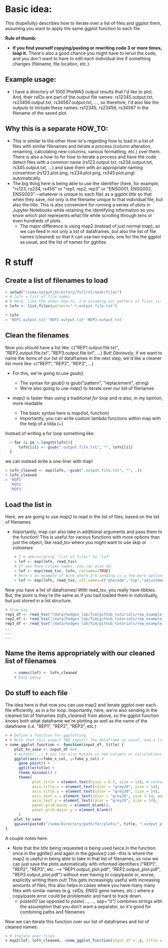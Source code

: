 # Basic idea:
This (hopefully) describes how to iterate over a list of files and ggplot them, assuming you want to apply the same ggplot function to each file

**Rule of thumb:**
- **If you find yourself copying/pasting or rewriting code 3 or more times, loop it.** There's also a good chance you might have to rerun the code, and you don't want to have to edit each individual line if something changes (filename, file location, etc.). 

## Example usage:  
- I have a directory of 1000 PheWAS output results that I'd like to plot. And, their rsIDs are part of the output file names: rs12345.output.txt, rs23456.output.txt, rs34567.output.txt, ..., so therefore, I'd also like the outputs to include these names: rs12345, rs23456, rs34567 in the filename of the saved plot.

## Why this is a separate HOW_TO:
- This is similar to the other How-to's regarding how to load in a list of files with similar filenames and iterate a process (column alteration, renaming, calculating new columns, various formatting, etc.) over them. There is also a how-to for how to iterate a process and have the code detect files with a common name (rs123.output.txt, rs234.output.txt, rs345.output.txt, ...) and save them with an appropriate naming convention (rs123.plot.png, rs234.plot.png, rs345.plot.png) automatically.
- The big thing here is being able to use the identifier (here, for example, "rs123, rs234, rs456" or "rep1, rep2, rep3" or "ENSG001, ENSG002, ENSG003"--whatever is unique to each file) as a ggplot title so that when they save, not only is the filename unique to that individual file, but also the title. This is also convenient for running a series of plots in Jupyter Notebooks while retaining the identifying information so you know which plot represents what file while scrolling through tens or even hundreds of plots.
  - The major difference is using map2 (instead of just normal *map*), so we can feed in not only a list of dataframes, but also the list of file names (cleaned) so that it can use two inputs, one for the the ggplot as usual, and the list of names for ggtitles

# R stuff

## Create a list of filenames to load
```R
> setwd("/some/output/directory/full/of/neat/files")
> # lofn = list of file names
> # Here, like the other how-to, I'm assuming our pattern of files is: REP1.output.txt, REP2.output.txt, REP3.output.txt, ...
> lofn <- list.files(pattern=".*.output.file.txt")

> lofn
> 'REP1.output.txt''REP2.output.txt''REP3.output.txt'

```

## Clean the filenames
Now you should have a list like: c("REP1.output.file.txt", "REP2.output.file.txt", "REP3.output.file.txt", ...)
But! Obviously, if we want to name the items of our list of dataframes in the next step, we'd like a cleaner list more like: c("REP1", "REP2", "REP3", ...)
- For this, we're going to use *gsub()*
  - The syntax for *gsub()* is gsub("pattern", "replacement", string)
  - We're also going to use *map()* to iterate over our list of filenames

- *map()* is faster than using a traditional *for loop* and is also, in my opinion, more readable 
    - The basic syntax here is map(list, function)
    - Importantly, you can write custom lambda functions within map with the help of a tilda (~) 

Instead of writing a for loop something like: 
```R
  > for (i in 1:length(lofn)){
      lofn[[i]] <- gsub(".output.file.txt", "", lofn[[i]]
  }
```
we can instead write a one-liner with map!
```R
> lofn_cleaned <- map(lofn, ~gsub(".output.file.txt", "", .))
> lofn_cleaned
> 'REP1'
  'REP2'
  'REP3'

```

## Load the list in
Here, we are going to use *map()* to read in the list of files, based on the list of filenames
- Importantly, map can also take in additional arguments and pass them to the function! This is useful for various functions with more options than just the object, like read_tsv where you might want to use *skip* or *colnames*
```R
    # I'm abbreviating "list of files" to "lof"
    > lof <- map(lofn, read_tsv)
    # If you have column names, you can also do: 
    > lof <- map(read_tsv, lofn, colnames=TRUE)
    # Here's an example of mine where I'm sending in a few more options
    > lof <- map(lofn, read_tsv, col_names=c("phecode","snp","adjustment","beta","SE","OR","pvalue","type","n_total","n_cases","n_controls","HWE_p","allele_freq","n_no_snp","note","bonferroni","fdr"), skip = 1)
```
Now you have a list of dataframes! With read_tsv, you really have tibbles. But, the point is they're the same as if you had loaded them in individually, but just stored in a list structure. 
```R
# Slow way
rep1_df <- read_tsv("/data/hodges_lab/Tim/github_tutorials/rep_example_files/REP1.output.txt", colnames=TRUE)
rep2_df <- read_tsv("/data/hodges_lab/Tim/github_tutorials/rep_example_files/REP2.output.txt", colnames=TRUE)
rep3_df <- read_tsv("/data/hodges_lab/Tim/github_tutorials/rep_example_files/REP3.output.txt", colnames=TRUE)
...
...
...
```

## Name the items appropriately with our cleaned list of filenames
```R
    > names(lof) <- lofn_cleaned
    # Easy peasy
```

## Do stuff to each file
The idea here is that now you can use map2 and iterate ggplot over each file efficiently, as in a for loop. Importantly, here, we're also sending in the cleaned list of filenames (*lofn_cleaned*) from above, so the ggplot function knows both what dataframe we're plotting as well as the name of the dataframe (i.e. "REP1", "REP2", "REP3", etc.)
```R
> # Define a function for ggplotting
> # Note that this expect TWO inputs! The dataframe as usual, and a title, which we'll provide as a string
> some_ggplot_function <- function(input_df, title) {
    plot_to_save <- input_df %>%
    # mutate(...) # you can also mutate in new columns or calculations or group assignments here (case_when is great)
    ggplot(aes(x=fake_x_col, y=fake_y_col) +
      geom_point() +
      ggtitle(title) +
      theme_minimal() + 
      theme(
            plot.title = element_text(hjust = 0.5, size = 14), # centers the title
            axis.title.x = element_text(color = "grey20", size = 14),
            axis.title.y = element_text(color = "grey20", size = 14),
            axis.text.x = element_text(color = "grey20", size = 14, angle = 90, hjust = 1), # adjusts x-axis to vertical
            axis.text.y = element_text(color = "grey20", size = 14),
            panel.grid.minor = element_blank(),
            panel.grid.major.y = element_blank()
      )
    plot_to_save
    ggsave(paste0("/some/directory/path/for/plots/", title, ".output_plot.pdf"), plot_to_save, width = 8, height = 8, dpi = 150)
}
```
A couple notes here:
- Note that the *title* being requested is being used twice in the function: once in the *ggtitle()* and again in the *ggsave()* call--this is where the map2 is useful in being able to take in that list of filenames, so now we can just save the plots automatically with informed identifiers ("REP1", "REP2", "REP3", etc. --> "REP1.output_plot.pdf", "REP2.output_plot.pdf", "REP3.output_plot.pdf") without ever having to copy/paste or, worse, explicitly writing them out! This gets increasingly useful with increasing amounts of files; this also helps in cases where you have many many files with similar names (e.g. rsIDs, ENSG gene names, etc.) where a copy/paste error could be problematic and hard to track down. 
  - *paste0()* (as opposed to *paste(..., ..., sep="\t")* combines strings with the assumption that you don't want a separator, so it's good for combining paths and filenames


Now we can iterate this function over our list of dataframes and list of cleaned names:
```R
> # Iterate over files
> map2(lof, lofn_cleaned, ~some_ggplot_function(input_df = .x, title = .y))
```










